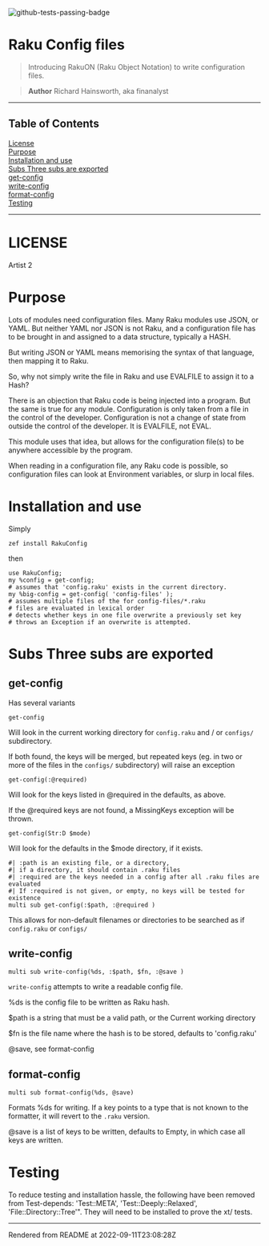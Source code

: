 ![github-tests-passing-badge](https://github.com/finanalyst/raku-config/actions/workflows/test.yaml/badge.svg)
# Raku Config files
>Introducing RakuON (Raku Object Notation) to write configuration files.


> **Author** Richard Hainsworth, aka finanalyst


----
## Table of Contents
[License](#license)  
[Purpose](#purpose)  
[Installation and use](#installation-and-use)  
[Subs Three subs are exported](#subs-three-subs-are-exported)  
[get-config](#get-config)  
[write-config](#write-config)  
[format-config](#format-config)  
[Testing](#testing)  

----
# LICENSE

Artist 2

# Purpose
Lots of modules need configuration files. Many Raku modules use JSON, or YAML. But neither YAML nor JSON is not Raku, and a configuration file has to be brought in and assigned to a data structure, typically a HASH.

But writing JSON or YAML means memorising the syntax of that language, then mapping it to Raku.

So, why not simply write the file in Raku and use EVALFILE to assign it to a Hash?

There is an objection that Raku code is being injected into a program. But the same is true for any module. Configuration is only taken from a file in the control of the developer. Configuration is not a change of state from outside the control of the developer. It is EVALFILE, not EVAL.

This module uses that idea, but allows for the configuration file(s) to be anywhere accessible by the program.

When reading in a configuration file, any Raku code is possible, so configuration files can look at Environment variables, or slurp in local files.

# Installation and use
Simply

```
zef install RakuConfig
```
then

```
use RakuConfig;
my %config = get-config;
# assumes that 'config.raku' exists in the current directory.
my %big-config = get-config( 'config-files' );
# assumes multiple files of the for config-files/*.raku
# files are evaluated in lexical order
# detects whether keys in one file overwrite a previously set key
# throws an Exception if an overwrite is attempted.
```
# Subs Three subs are exported
## get-config
Has several variants

```
get-config
```
Will look in the current working directory for `config.raku` and / or `configs/` subdirectory.

If both found, the keys will be merged, but repeated keys (eg. in two or more of the files in the `configs/` subdirectory) will raise an exception

```
get-config(:@required)
```
Will look for the keys listed in @required in the defaults, as above.

If the @required keys are not found, a MissingKeys exception will be thrown.

```
get-config(Str:D $mode)
```
Will look for the defaults in the $mode directory, if it exists.

```
#| :path is an existing file, or a directory,
#| if a directory, it should contain .raku files
#| :required are the keys needed in a config after all .raku files are evaluated
#| If :required is not given, or empty, no keys will be tested for existence
multi sub get-config(:$path, :@required )
```
This allows for non-default filenames or directories to be searched as if `config.raku` or `configs/`

## write-config
```
multi sub write-config(%ds, :$path, $fn, :@save )
```
`write-config` attempts to write a readable config file.

%ds is the config file to be written as Raku hash.

$path is a string that must be a valid path, or the Current working directory

$fn is the file name where the hash is to be stored, defaults to 'config.raku'

@save, see format-config

## format-config
```
multi sub format-config(%ds, @save)
```
Formats %ds for writing. If a key points to a type that is not known to the formatter, it will revert to the `.raku` version.

@save is a list of keys to be written, defaults to Empty, in which case all keys are written.

# Testing
To reduce testing and installation hassle, the following have been removed from Test-depends: 'Test::META', 'Test::Deeply::Relaxed', 'File::Directory::Tree'". They will need to be installed to prove the xt/ tests.







----
Rendered from README at 2022-09-11T23:08:28Z